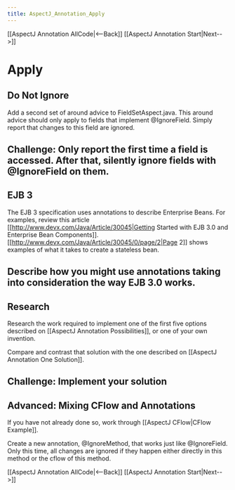 ```yaml
---
title: AspectJ_Annotation_Apply
---
```

[[AspectJ Annotation AllCode|<--Back]] [[AspectJ Annotation Start|Next-->]]

# Apply

## Do Not Ignore
Add a second set of around advice to FieldSetAspect.java. This around advice should only apply to fields that implement @IgnoreField. Simply report that changes to this field are ignored.

**Challenge:** Only report the first time a field is accessed. After that, silently ignore fields with @IgnoreField on them.
----
## EJB 3
The EJB 3 specification uses annotations to describe Enterprise Beans. For examples, review this article [[http://www.devx.com/Java/Article/30045|Getting Started with EJB 3.0 and Enterprise Bean Components]]. [[http://www.devx.com/Java/Article/30045/0/page/2|Page 2]] shows examples of what it takes to create a stateless bean.

Describe how you might use annotations taking into consideration the way EJB 3.0 works.
----
## Research
Research the work required to implement one of the first five options described on [[AspectJ Annotation Possibilities]], or one of your own invention.

Compare and contrast that solution with the one described on [[AspectJ Annotation One Solution]].

**Challenge:** Implement your solution
----
## Advanced: Mixing CFlow and Annotations
If you have not already done so, work through [[AspectJ CFlow|CFlow Example]].

Create a new annotation, @IgnoreMethod, that works just like @IgnoreField. Only this time, all changes are ignored if they happen either directly in this method or the cflow of this method.

[[AspectJ Annotation AllCode|<--Back]] [[AspectJ Annotation Start|Next-->]]